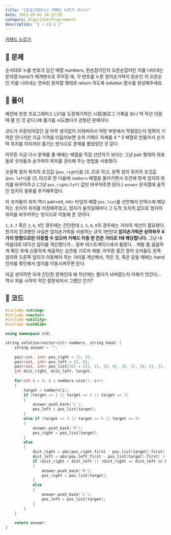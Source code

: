 ```yaml
---
title: "[프로그래머스] 키패드 누르기 (C++)"
date: 2022-05-02 16:13:55
category: Algorithm/Programmers
description: "[ ⭐️ LV.1 ]"
---
```


[키패드 누르기](https://programmers.co.kr/learn/courses/30/lessons/67256)

## 🌟 문제

순서대로 누를 번호가 담긴 배열 numbers, 왼손잡이인지 오른손잡이인 지를 나타내는 문자열 hand가 매개변수로 주어질 때, 각 번호를 누른 엄지손가락이 왼손인 지 오른손인 지를 나타내는 연속된 문자열 형태로 return 하도록 solution 함수를 완성해주세요.

## 🌟 풀이

예전에 한창 프로그래머스 LV.1을 도장깨기하던 시절(블로그 기록을 보니 딱 작년 이맘때 쯤 인 것 같다.)에 풀기를 시도했다가 관뒀던 문제이다.

코드가 저장되어있던 걸 아무 생각없이 지워버려서 어떤 부분에서 막혔었는지 정확히 기억은 안나지만 지금 기억을 더듬어보면 숫자 키패드 자체를 4 * 3 배열로 만들어서 손가락 위치를 이리저리 옮기는 방식으로 문제를 풀었었던 것 같다.

아무튼 지금 다시 문제를 풀 때에는 배열을 직접 선언하기 보다는 그냥 pair 형태의 좌표들로 숫자들과 손가락의 위치를 관리해 주는 방법을 사용했다.

오른쪽 엄지 위치의 초깃값 (`pos_right`)을 (3, 2)로 하고, 왼쪽 엄지 위치의 초깃값(`pos_left`)을 (3, 0)으로 한 다음에 `numbers` 배열을 돌아가면서 조건에 맞게 엄지의 위치를 바꾸어주고 (그냥 `pos_right/left` 값만 바꾸어주면 된다.) `answer` 문자열에 움직인 엄지의 종류를 추가해주었다.

아 숫자들의 위치 역시 pair\<int, int\> 타입의 배열 `pos_list`를 선언해서 인덱스에 해당하는 숫자의 위치를 저장해주었고, 엄지가 움직일때마다 그 도착 숫자의 값으로 엄지의 위치를 바꾸어주는 방식으로 이동해 준 것이다.

`1`, `4`, `7` 혹은 `3`, `6`, `9`인 경우에는 간단한데 `2`, `5`, `8`, `0`의 경우에는 거리의 계산이 필요했다. 한가지 간과했던 사실은 엄지손가락을 사용하는 규칙 1번인데 **엄지손가락은 상하좌우 4가지 방향으로만 이동할 수 있으며 키패드 이동 한 칸은 거리로 1에 해당합니다.** 그냥 내 마음대로 대각선 길이를 계산했다가... 일부 테스트케이스에서 틀렸다... 제발 좀 꼼꼼하게 확인 후에 신중하게 제출하는 습관을 기르자 제발. 아무튼 중간 열의 숫자들도 왼쪽 엄지와 오른쪽 엄지가 이동해야 하는 거리를 계산해서, 작은 것, 혹은 같을 때에는 hand 인자를 확인해서 엄지를 이동시켜주면 된다.

지금 생각하면 되게 간단한 문제인데 왜 작년에는 풀다가 놔버렸는지 이해가 안간다... 역시 처음 시작이 약간 잘못되어서 그랬던 건가?

## 🌟 코드

```cpp
#include <string>
#include <vector>
#include <utility>
#include <cstdlib>

using namespace std;

string solution(vector<int> numbers, string hand) {
    string answer = "";
    
    pair<int, int> pos_right = {3, 2};
    pair<int, int> pos_left = {3, 0};
    pair<int, int> pos_list[10] = {{3, 1}, {0, 0}, {0, 1}, {0, 2}, {1, 0}, {1, 1}, {1, 2}, {2, 0}, {2, 1}, {2, 2}};
    int dist_right, dist_left, target;
    
    for(int i = 0; i < numbers.size(); i++)
    {
        target = numbers[i];
        if (target == 1 || target == 4 || target == 7)
        {
            answer.push_back('L');
            pos_left = pos_list[target];
        }
        else if (target == 3 || target == 6 || target == 9)
        {
            answer.push_back('R');
            pos_right = pos_list[target];
        }
        else
        {
            dist_right = abs(pos_right.first - pos_list[target].first) + abs(pos_right.second - pos_list[target].second);
            dist_left = abs(pos_left.first - pos_list[target].first) + abs(pos_left.second - pos_list[target].second);
            if (dist_right < dist_left || (dist_right == dist_left && hand == "right"))
            {
                answer.push_back('R');
                pos_right = pos_list[target];
            }
            else
            {
                answer.push_back('L');
                pos_left = pos_list[target];
            }
        }  
    }
    
    return answer;
}
```

